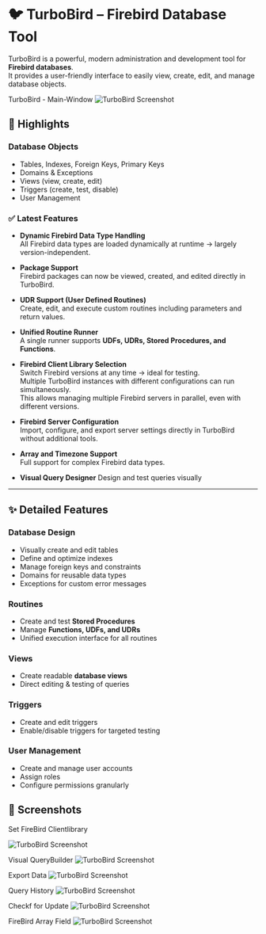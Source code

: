 # 🐦 TurboBird – Firebird Database Tool

TurboBird is a powerful, modern administration and development tool for **Firebird databases**.  
It provides a user-friendly interface to easily view, create, edit, and manage database objects.

TurboBird - Main-Window
![TurboBird Screenshot](src/images/TurboBird.png)


## 🚀 Highlights

### Database Objects
- Tables, Indexes, Foreign Keys, Primary Keys
- Domains & Exceptions
- Views (view, create, edit)
- Triggers (create, test, disable)
- User Management  

### ✅ Latest Features
- **Dynamic Firebird Data Type Handling**  
  All Firebird data types are loaded dynamically at runtime → largely version-independent.

- **Package Support**  
  Firebird packages can now be viewed, created, and edited directly in TurboBird.

- **UDR Support (User Defined Routines)**  
  Create, edit, and execute custom routines including parameters and return values.

- **Unified Routine Runner**  
  A single runner supports **UDFs, UDRs, Stored Procedures, and Functions**.

- **Firebird Client Library Selection**  
  Switch Firebird versions at any time → ideal for testing.  
  Multiple TurboBird instances with different configurations can run simultaneously.  
  This allows managing multiple Firebird servers in parallel, even with different versions.

- **Firebird Server Configuration**  
  Import, configure, and export server settings directly in TurboBird without additional tools.

- **Array and Timezone Support**  
  Full support for complex Firebird data types.
  
- **Visual Query Designer**
  Design and test queries visually


---


## ✨ Detailed Features

### Database Design
- Visually create and edit tables
- Define and optimize indexes
- Manage foreign keys and constraints
- Domains for reusable data types
- Exceptions for custom error messages

### Routines
- Create and test **Stored Procedures**
- Manage **Functions, UDFs, and UDRs**
- Unified execution interface for all routines

### Views
- Create readable **database views**
- Direct editing & testing of queries

### Triggers
- Create and edit triggers
- Enable/disable triggers for targeted testing

### User Management
- Create and manage user accounts
- Assign roles
- Configure permissions granularly


## 🎨 Screenshots

Set FireBird Clientlibrary

![TurboBird Screenshot](src/images/searchfbclient.png)



Visual QueryBuilder
![TurboBird Screenshot](src/images/OpenQueryBuilder.png)



Export Data
![TurboBird Screenshot](src/images/exportdata.png)



Query History
![TurboBird Screenshot](src/images/QueryHistory.png)



Checkf for Update
![TurboBird Screenshot](src/images/CheckForUpdate.png)



FireBird Array Field
![TurboBird Screenshot](src/images/array.png)
